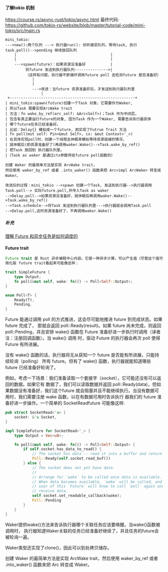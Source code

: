 #### 了解tokio 机制

https://course.rs/async-rust/tokio/async.html
最终代码: https://github.com/tokio-rs/website/blob/master/tutorial-code/mini-tokio/src/main.rs
```
mini_tokio:
--->new():两个队列 ---> 执行器run(): 侦听接受队列，等待task, 执行task.poll()-->pending 继续放回队列
    |                                          |
    |                                          |
    --->spawn(future)：如果资源没准备好           |
         将future 发送到执行器队列--------------->|
         （这样有问题，执行器不断循环调用future poll 去检测future 是否准备好）
            |
            |
            --->改进：当future 资源准备好后，才发送到执行器队列里
                |
 +--------------------------------------------------------+ 
| mini_tokio:spawn(future)创建一个Task 对象，它需要作为Waker,
| 所以Task 需要实现ArcWake trait
| 方法：fn wake_by_ref(arc_self: &Arc<Self>)；Task 作为中间层，
| 包含有真正要运行future的对象, 因为Task 作为一个Waker, 需要告诉执行器具体
| 哪个future任务已经准备好。                
| 比如：Delay{} 模拟成一个future, 即实现了Futrue Trait 方法
| fn poll(mut self: Pin<&mut Self>, cx: &mut Context<'_>)
| 在具体实现poll时，创建一个线程去休眠来模拟等待资源就绪的情况，
| 就休眠后(即资源准备好了)再调用waker.Wake()-->Task.wake_by_ref()
| 把Task 放回到 执行器队列里。
|（Task as waker 是通过ctx参数传给future poll函数的）

创建 Waker 的最简单方法是实现 ArcWake trait，
然后使用 waker_by_ref 或者 .into_waker() 函数来把 Arc<impl ArcWake> 转变成 Waker。

改进后的过程：mini_tokio -->spawn 创建一个Task, 发送到执行器-->执行器调用Task.poll--> 实际future.poll,并传入Task as waker
-->Delay.poll-->如果资源没准备好，就休眠后再调用waker.Wake()-->Task.wake_by_ref()
-->Task.schedule-->将Task 发送到执行器队列里--->执行器就会调用Task.poll
-->Delay.poll,这时资源准备好了，不再调用waker.Wake()
```
##### 补充
[理解 Future 和异步任务是如何调度的](
https://huangjj27.github.io/async-book/02_execution/01_chapter.html)

#### Future trait
```rust
Future trait 是 Rust 异步编程中心内容。它是一种异步计算，可以产生值（尽管这个值可以为空， 如 ()）。
简化版 future trait看起来可能像这样：

trait SimpleFuture {
    type Output;
    fn poll(&mut self, wake: fn()) -> Poll<Self::Output>;
}

enum Poll<T> {
    Ready(T),
    Pending,
}
```
Future 能通过调用 poll 的方式推进，这会尽可能地推进 future 到完成状态。如果 future 完成了， 那就会返回 poll::Ready(result)。如果 future 尚未完成，则返回 poll::Pending，并且安排 wake() 函数在 Future 准备好进一步执行时调用（译者注：注册回调函数）。当 wake() 调用 时，驱动 Future 的执行器会再次 poll 使得 Future 有所进展。

没有 wake() 函数的话，执行器将无从获知一个 future 是否能有所进展，只能持续轮询（polling） 所有 future。但有了 wake() 函数，执行器就能知道哪些 future 已经准备好轮询了。

例如，考虑一下场景：我们准备读取一个套接字（socket），它可能还没有可以返回的数据。如果它有 数据了，我们可以读取数据并返回 poll::Ready(data)，但如果数据没有准备好，我们这个future 就会阻塞并且不能继续执行。当没有数据可用时，我们需要注册 wake 函数，以在有数据可用时告诉执行 器我们的 future 准备好进一步操作。一个简单的 SocketReadfuture 可能像这样:

```rust
pub struct SocketRead<'a> {
    socket: &'a Socket,
}

impl SimpleFuture for SocketRead<'_> {
    type Output = Vec<u8>;

    fn poll(&mut self, wake: fn()) -> Poll<Self::Output> {
        if self.socket.has_data_to_read() {
            // The socket has data -- read it into a buffer and return it.
            Poll::Ready(self.socket.read_buf())
        } else {
            // The socket does not yet have data.
            //
            // Arrange for `wake` to be called once data is available.
            // When data becomes available, `wake` will be called, and the
            // user of this `Future` will know to call `poll` again and
            // receive data.
            self.socket.set_readable_callback(wake);
            Poll::Pending
        }
    }
}
```
Waker提供wake()方法来告诉执行器哪个关联任务应该要唤醒。当wake()函数被调用时， 执行器知道Waker关联的任务已经准备好继续了，并且任务的future会被轮询一遍。

Waker类型还实现了clone()，因此可以到处拷贝储存。

创建 Waker 的最简单方法是实现 ArcWake trait，然后使用 waker_by_ref 或者 .into_waker() 函数来把 Arc<impl ArcWake> 转变成 Waker。
